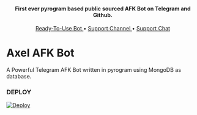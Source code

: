 

<h4 align="center">
    First ever pyrogram based public sourced AFK Bot on Telegram and Github.
</h4>
<p align="center">
    <a href="https://t.me/YukkiAFKBot"> Ready-To-Use Bot </a> •
    <a href="https://t.me/TheYukki"> Support Channel </a> •
    <a href="https://t.me/YukkiSupport"> Support Chat </a> 
</p>
    

# Axel AFK Bot
A Powerful Telegram AFK Bot written in pyrogram using MongoDB as database. 


### DEPLOY
[![Deploy](https://www.herokucdn.com/deploy/button.svg)](https://heroku.com/deploy?template=https://github.com/AXELXDEV/AXELAfk)
